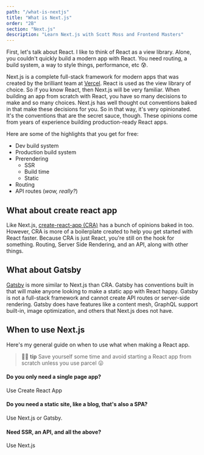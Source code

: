 ```yaml
---
path: "/what-is-nextjs"
title: "What is Next.js"
order: "2B"
section: "Next.js"
description: "Learn Next.js with Scott Moss and Frontend Masters"
---
```


First, let's talk about React. I like to think of React as a view library. Alone, you couldn't quickly build a modern app with React. You need routing, a build system, a way to style things, performance, etc 😰.

Next.js is a complete full-stack framework for modern apps that was created by the brilliant team at [Vercel](https://vercel.com). React is used as the view library of choice. So if you know React, then Next.js will be very familiar. When building an app from scratch with React, you have so many decisions to make and so many choices. Next.js has well thought out conventions baked in that make these decisions for you. So in that way, it's very opinionated. It's the conventions that are the secret sauce, though. These opinions come from years of experience building production-ready React apps. 

Here are some of the highlights that you get for free:

- Dev build system
- Production build system
- Prerendering
  - SSR
  - Build time
  - Static
- Routing
- API routes (*wow, really?*)

## What about create react app
Like Next.js, [create-react-app (CRA)]() has a bunch of opinions baked in too. However, CRA is more of a boilerplate created to help you get started with React faster. Because CRA is just React, you're still on the hook for something. Routing, Server Side Rendering, and an API, along with other things. 


## What about Gatsby
[Gatsby]() is more similar to Next.js than CRA. Gatsby has conventions built in that will make anyone looking to make a static app with React happy. Gatsby is not a full-stack framework and cannot create API routes or server-side rendering. Gatsby does have features like a content mesh, GraphQL support built-in, image optimization, and others that Next.js does not have.

## When to use Next.js
Here's my general guide on when to use what when making a React app.
> 👍🏾 **tip** Save yourself some time and avoid starting a React app from scratch unless you use parcel 😛

#### Do you only need a single page app?

Use Create React App

#### Do you need a static site, like a blog, that's also a SPA?

Use Next.js or Gatsby.

#### Need SSR, an API, and all the above?

Use Next.js
